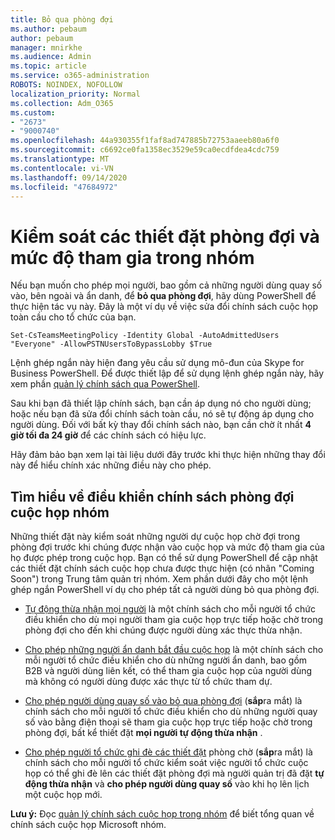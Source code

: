 ```yaml
---
title: Bỏ qua phòng đợi
ms.author: pebaum
author: pebaum
manager: mnirkhe
ms.audience: Admin
ms.topic: article
ms.service: o365-administration
ROBOTS: NOINDEX, NOFOLLOW
localization_priority: Normal
ms.collection: Adm_O365
ms.custom:
- "2673"
- "9000740"
ms.openlocfilehash: 44a930355f1faf8ad747885b72753aaeeb80a6f0
ms.sourcegitcommit: c6692ce0fa1358ec3529e59ca0ecdfdea4cdc759
ms.translationtype: MT
ms.contentlocale: vi-VN
ms.lasthandoff: 09/14/2020
ms.locfileid: "47684972"
---
```

# <a name="control-lobby-settings-and-level-of-participation-in-teams"></a>Kiểm soát các thiết đặt phòng đợi và mức độ tham gia trong nhóm

Nếu bạn muốn cho phép mọi người, bao gồm cả những người dùng quay số vào, bên ngoài và ẩn danh, để **bỏ qua phòng đợi**, hãy dùng PowerShell để thực hiện tác vụ này. Đây là một ví dụ về việc sửa đổi chính sách cuộc họp toàn cầu cho tổ chức của bạn.

`Set-CsTeamsMeetingPolicy -Identity Global -AutoAdmittedUsers "Everyone" -AllowPSTNUsersToBypassLobby $True`

Lệnh ghép ngắn này hiện đang yêu cầu sử dụng mô-đun của Skype for Business PowerShell. Để được thiết lập để sử dụng lệnh ghép ngắn này, hãy xem phần [quản lý chính sách qua PowerShell](https://docs.microsoft.com/microsoftteams/teams-powershell-overview#managing-policies-via-powershell).

Sau khi bạn đã thiết lập chính sách, bạn cần áp dụng nó cho người dùng; hoặc nếu bạn đã sửa đổi chính sách toàn cầu, nó sẽ tự động áp dụng cho người dùng. Đối với bất kỳ thay đổi chính sách nào, bạn cần chờ ít nhất **4 giờ tối đa 24 giờ** để các chính sách có hiệu lực. 

Hãy đảm bảo bạn xem lại tài liệu dưới đây trước khi thực hiện những thay đổi này để hiểu chính xác những điều này cho phép.


## <a name="understanding-teams-meeting-lobby-policy-controls"></a>Tìm hiểu về điều khiển chính sách phòng đợi cuộc họp nhóm

Những thiết đặt này kiểm soát những người dự cuộc họp chờ đợi trong phòng đợi trước khi chúng được nhận vào cuộc họp và mức độ tham gia của họ được phép trong cuộc họp. Bạn có thể sử dụng PowerShell để cập nhật các thiết đặt chính sách cuộc họp chưa được thực hiện (có nhãn "Coming Soon") trong Trung tâm quản trị nhóm. Xem phần dưới đây cho một lệnh ghép ngắn PowerShell ví dụ cho phép tất cả người dùng bỏ qua phòng đợi.

- [Tự động thừa nhận mọi người](https://docs.microsoft.com/microsoftteams/meeting-policies-in-teams#automatically-admit-people) là một chính sách cho mỗi người tổ chức điều khiển cho dù mọi người tham gia cuộc họp trực tiếp hoặc chờ trong phòng đợi cho đến khi chúng được người dùng xác thực thừa nhận.

- [Cho phép những người ẩn danh bắt đầu cuộc họp](https://docs.microsoft.com/microsoftteams/meeting-policies-in-teams#allow-anonymous-people-to-start-a-meeting) là một chính sách cho mỗi người tổ chức điều khiển cho dù những người ẩn danh, bao gồm B2B và người dùng liên kết, có thể tham gia cuộc họp của người dùng mà không có người dùng được xác thực từ tổ chức tham dự.

- [Cho phép người dùng quay số vào bỏ qua phòng đợi](https://docs.microsoft.com/microsoftteams/meeting-policies-in-teams#allow-dial-in-users-to-bypass-the-lobby-coming-soon) (**sắp**ra mắt) là chính sách cho mỗi người tổ chức điều khiển cho dù những người quay số vào bằng điện thoại sẽ tham gia cuộc họp trực tiếp hoặc chờ trong phòng đợi, bất kể thiết đặt **mọi người tự động thừa nhận** .

- [Cho phép người tổ chức ghi đè các thiết đặt](https://docs.microsoft.com/microsoftteams/meeting-policies-in-teams#allow-organizers-to-override-lobby-settings-coming-soon) phòng chờ (**sắp**ra mắt) là chính sách cho mỗi người tổ chức kiểm soát việc người tổ chức cuộc họp có thể ghi đè lên các thiết đặt phòng đợi mà người quản trị đã đặt **tự động thừa nhận** và **cho phép người dùng quay số** vào khi họ lên lịch một cuộc họp mới.

**Lưu ý:** Đọc [quản lý chính sách cuộc họp trong nhóm](https://docs.microsoft.com/microsoftteams/meeting-policies-in-teams) để biết tổng quan về chính sách cuộc họp Microsoft nhóm.
